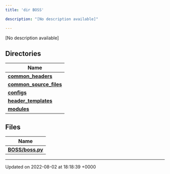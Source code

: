 ```yaml
---
title: 'dir BOSS'

description: "[No description available]"

---
```







[No description available]

## Directories

| Name           |
| -------------- |
| **[common_headers](/documentation/code/main/files/dir_a2d5f2e6154cdcd3b46488ffbbbb2574/#dir-common-headers)**  |
| **[common_source_files](/documentation/code/main/files/dir_ec82fb70b47bf0ce378965414b0ff5b2/#dir-common-source-files)**  |
| **[configs](/documentation/code/main/files/dir_55d4c3e5585d0ebd94321a18f02dda40/#dir-configs)**  |
| **[header_templates](/documentation/code/main/files/dir_f560fc3ef07fdc20589dba0de44f25dc/#dir-header-templates)**  |
| **[modules](/documentation/code/main/files/dir_230a8c85ea264f76334600e02d05d990/#dir-modules)**  |

## Files

| Name           |
| -------------- |
| **[BOSS/boss.py](/documentation/code/main/files/boss_8py/#file-boss.py)**  |






-------------------------------

Updated on 2022-08-02 at 18:18:39 +0000
